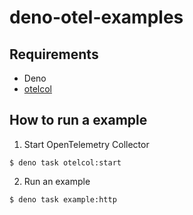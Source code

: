 # deno-otel-examples

## Requirements

- Deno
- [otelcol](https://github.com/open-telemetry/opentelemetry-collector)

## How to run a example

1. Start OpenTelemetry Collector

```shell
$ deno task otelcol:start
```

2. Run an example

```shell
$ deno task example:http
```
